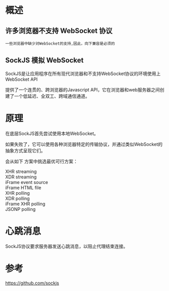 

# 概述

## 许多浏览器不支持 WebSocket 协议

    一些浏览器中缺少对WebSocket的支持,因此，向下兼容是必须的

## SockJS 模拟 WebSocket 

SockJS是让应用程序在所有现代浏览器和不支持WebSocket协议的环境使用上WebSocket API

提供了一个连贯的、跨浏览器的Javascript API，它在浏览器和web服务器之间创建了一个低延迟、全双工、跨域通信通道。

# 原理

在底层SockJS首先尝试使用本地WebSocket。

如果失败了，它可以使用各种浏览器特定的传输协议，并通过类似WebSocket的抽象方式呈现它们。

会从如下 方案中挑选最优可行方案：

XHR streaming  
XDR streaming  
iFrame event source  
iFrame HTML file  
XHR polling  
XDR polling  
iFrame XHR polling  
JSONP polling  


# 心跳消息

SockJS协议要求服务器发送心跳消息，以阻止代理结束连接。




# 参考

https://github.com/sockjs